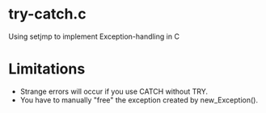 # try-catch.c
Using setjmp to implement Exception-handling in C

# Limitations
* Strange errors will occur if you use CATCH without TRY.
* You have to manually "free" the exception created by new_Exception().
